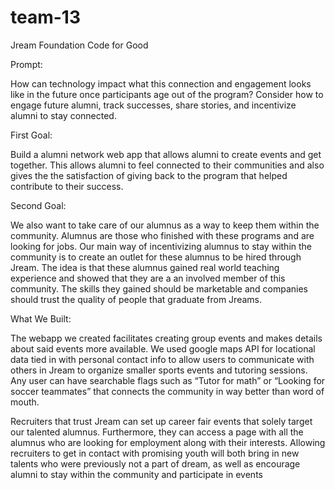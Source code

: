 # team-13

Jream Foundation Code for Good

Prompt:

How can technology impact what this connection and engagement looks like in the future once participants age out of the program? 
Consider how to engage future alumni, track successes, share stories, and incentivize alumni to stay connected.


First Goal:

Build a alumni network web app that allows alumni to create events and get together. This allows alumni to feel connected to their communities and also gives the the satisfaction of giving back to the program that helped contribute to their success. 



Second Goal:

We also want to take care of our alumnus as a way to keep them within the community. Alumnus are those who finished with these programs and are looking for jobs. Our main way of incentivizing alumnus to stay within the community is to create an outlet for these alumnus to be hired through Jream. The idea is that these alumnus gained real world teaching experience and showed that they are a an involved member of this community. The skills they gained should be marketable and companies should trust the quality of people that graduate from Jreams.


What We Built:

The webapp we created facilitates creating group events and makes details about said events more available. We used google maps API for locational data tied in with personal contact info to allow users to communicate with others in Jream to organize smaller sports events and tutoring sessions. Any user can have searchable flags such as “Tutor for math” or “Looking for soccer teammates” that connects the community in way better than word of mouth. 

Recruiters that trust Jream can set up career fair events that solely target our talented alumnus. Furthermore, they can access a page with all the alumnus who are looking for employment along with their interests. Allowing recruiters to get in contact with promising youth will both bring in new talents who were previously not a part of dream, as well as encourage alumni to stay within the community and participate in events
